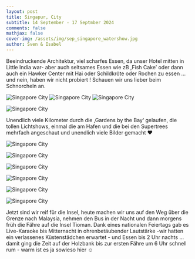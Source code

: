 ```yaml
---
layout: post
title: Singapur, City
subtitle: 14 September - 17 Septmber 2024
comments: false
mathjax: false
cover-img: /assets/img/sep_singapore_watershow.jpg
author: Sven & Isabel
---
```

Beeindruckende Architektur, viel scharfes Essen, da unser Hotel mitten in Little India war- aber auch seltsames Essen wie zB ,Fish Cake’ oder dann auch ein Hawker Center mit Hai oder Schildkröte oder Rochen zu essen …und nein, haben wir nicht probiert ! Schauen wir uns lieber beim Schnorcheln an.

![Singapore City](/assets/img/sep_singapore_collage_architecture_1.jpg)
![Singapore City](/assets/img/sep_singapore_collage_architecture_2.jpg)
![Singapore City](/assets/img/sep_singapore_architecture_3.jpg)

![Singapore City](/assets/img/sep_singapore_architecture_4.jpg)

Unendlich viele Kilometer durch die ,Gardens by the Bay‘ gelaufen, die tollen Lichtshows, einmal die am Hafen und die bei den Supertrees mehrfach angeschaut und unendlich viele Bilder gemacht ❤️

![Singapore City](/assets/img/sep_singapore_garden_1.jpg)

![Singapore City](/assets/img/sep_singapore_garden_2.jpg)

![Singapore City](/assets/img/sep_singapore_garden_3.jpg)

![Singapore City](/assets/img/sep_singapore_garden_4.jpg)

![Singapore City](/assets/img/sep_singapore_garden_5.jpg)

![Singapore City](/assets/img/sep_singapore_garden_6.jpg)

Jetzt sind wir reif für die Insel, heute machen wir uns auf den Weg über die Grenze nach Malaysia, nehmen den Bus in der Nacht und dann morgens früh die Fähre auf die Insel Tioman. Dank eines nationalen Feiertags gab es Live-Karaoke bis Mitternacht in ohrenbetäubender Lautstärke -wir hatten ein verlassenes Küstenstädchen erwartet - und Essen bis 2 Uhr nachts … damit ging die Zeit auf der Holzbank bis zur ersten Fähre um 6 Uhr schnell rum - warm ist es ja sowieso hier ☺️

